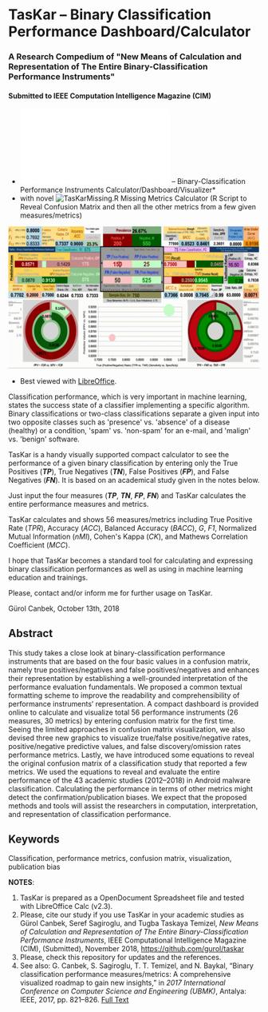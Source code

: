 # TasKar – Binary Classification Performance Dashboard/Calculator
### A Research Compedium of "New Means of Calculation and Representation of The Entire Binary-Classification Performance Instruments"
#### Submitted to IEEE Computation Intelligence Magazine (CIM)
* ![TasKar.ods](TasKar.ods) – Binary-Classification Performance Instruments Calculator/Dashboard/Visualizer*
* with novel ![TasKarMissing.R](TasKarMissing.R) Missing Metrics Calculator (R Script to Reveal Confusion Matrix and then all the other metrics from a few given measures/metrics)

![](images/TasKarDashboard_Demo.gif)

* Best viewed with [LibreOffice](https://www.libreoffice.org/download/libreoffice-fresh/).

Classification performance, which is very important in machine learning, states the success state of a classifier implementing a specific algorithm. Binary classifications or two-class classifications separate a given input into two opposite classes such as 'presence' vs. 'absence' of a disease (healthy) or a condition, 'spam' vs. 'non-spam' for an e-mail, and 'malign' vs. 'benign' software.

TasKar is a handy visually supported compact calculator to see the performance of a given binary classification by entering only the True Positives (***TP***), True Negatives (***TN***), False Positives (***FP***), and False Negatives (***FN***). It is based on an academical study given in the notes below.

Just input the four measures (***TP***, ***TN***, ***FP***, ***FN***) and TasKar calculates the entire performance measures and metrics.

TasKar calculates and shows 56 measures/metrics including True Positive Rate (*TPR*), Accuracy (*ACC*), Balanced Accuracy (*BACC*), *G*, *F1*, Normalized Mutual Information (*nMI*), Cohen's Kappa (*CK*), and Mathews Correlation Coefficient (*MCC*).

I hope that TasKar becomes a standard tool for calculating and expressing binary classification performances as well as using in machine learning education and trainings.

Please, contact and/or inform me for further usage on TasKar.

Gürol Canbek, October 13th, 2018

## Abstract
This study takes a close look at binary-classification performance instruments that are based on the four basic values in a confusion matrix, namely true positives/negatives and false positives/negatives and enhances their representation by establishing a well-grounded interpretation of the performance evaluation fundamentals. We proposed a common textual formatting scheme to improve the readability and comprehensibility of performance instruments’ representation. A compact dashboard is provided online to calculate and visualize total 56 performance instruments (26 measures, 30 metrics) by entering confusion matrix for the first time. Seeing the limited approaches in confusion matrix visualization, we also devised three new graphics to visualize true/false positive/negative rates, positive/negative predictive values, and false discovery/omission rates performance metrics. Lastly, we have introduced some equations to reveal the original confusion matrix of a classification study that reported a few metrics. We used the equations to reveal and evaluate the entire performance of the 43 academic studies (2012–2018) in Android malware classification. Calculating the performance in terms of other metrics might detect the confirmation/publication biases. We expect that the proposed methods and tools will assist the researchers in computation, interpretation, and representation of classification performance.

## Keywords
Classification, performance metrics, confusion matrix, visualization, publication bias

**NOTES**:
1) TasKar is prepared as a OpenDocument Spreadsheet file and tested with LibreOffice Calc (v2.3).
2) Please, cite our study if you use TasKar in your academic studies as
   Gürol Canbek, Seref Sagiroglu, and Tugba Taskaya Temizel, *New Means of Calculation and Representation of The Entire Binary-Classification Performance Instruments*, IEEE Computational Intelligence Magazine (CIM), (Submitted), November 2018, https://github.com/gurol/taskar
3) Please, check this repository for updates and the references.
4) See also: G. Canbek, S. Sagiroglu, T. T. Temizel, and N. Baykal, “Binary classification performance measures/metrics: A comprehensive visualized roadmap to gain new insights,” in *2017 International Conference on Computer Science and Engineering (UBMK)*, Antalya: IEEE, 2017, pp. 821–826. [Full Text](https://www.researchgate.net/publication/320829355_Binary_Classification_Performance_MeasuresMetrics_A_comprehensive_visualized_roadmap_to_gain_new_insights)
